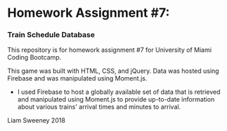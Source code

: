 # Homework Assignment #7:
### Train Schedule Database

This repository is for homework assignment #7 for University of Miami Coding Bootcamp. 

This game was built with HTML, CSS, and jQuery. Data was hosted using Firebase and was manipulated using Moment.js.

* I used Firebase to host a globally available set of data that is retrieved and manipulated using Moment.js to provide up-to-date information about various trains' arrival times and minutes to arrival.

Liam Sweeney 2018
